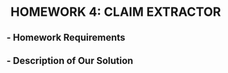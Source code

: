 # <div align="center"> HOMEWORK 4: CLAIM EXTRACTOR </div>



## - Homework Requirements


## - Description of Our Solution